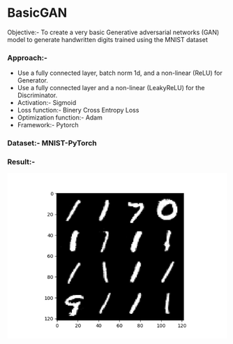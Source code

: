 # BasicGAN
Objective:- To create a very basic Generative adversarial networks (GAN) model to generate handwritten digits trained using the MNIST dataset

### Approach:-
- Use a fully connected layer, batch norm 1d, and a non-linear (ReLU) for Generator.
- Use a fully connected layer and a non-linear (LeakyReLU) for the Discriminator. 
- Activation:- Sigmoid 
- Loss function:- Binery Cross Entropy Loss
- Optimization function:- Adam
- Framework:- Pytorch

### Dataset:- MNIST-PyTorch

### Result:-
<img align="left" src="https://github.com/deepakpillai/BasicGAN/blob/main/Result.png?raw=true" />

